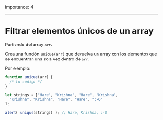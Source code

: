 importance: 4

---

# Filtrar elementos únicos de un array

Partiendo del array `arr`.

Crea una función `unique(arr)` que devuelva un array con los elementos que se encuentran una sola vez dentro de `arr`.

Por ejemplo:

```js
function unique(arr) {
  /* tu código */
}

let strings = ["Hare", "Krishna", "Hare", "Krishna",
  "Krishna", "Krishna", "Hare", "Hare", ":-O"
];

alert( unique(strings) ); // Hare, Krishna, :-O
```
